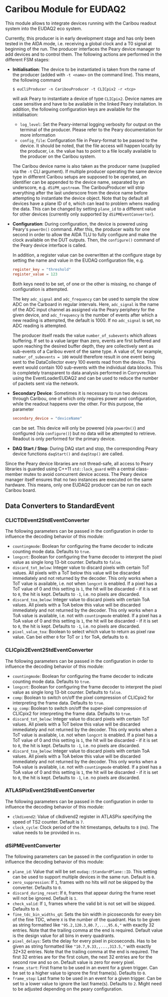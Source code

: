 # Caribou Module for EUDAQ2

This module allows to integrate devices running with the Caribou readout system into the EUDAQ2 eco system.

Currently, this producer is in early development stage and has only been tested in the AIDA mode, i.e. receiving a global clock and a T0 signal at beginning of the run.
The producer interfaces the Peary device manager to add devices and to control them. The following actions are performed in the different FSM stages:

* **Initialisation**: The device to be instantiated is taken from the name of the producer (added with `-t <name>` on the command line). This means, the following command

    ```
    $ euCliProducer -n CaribouProducer -t CLICpix2 -r <tcp>
    ```

    will ask Peary to instantiate a device of type `CLICpix2`. Device names are case sensitive and have to be available in the linked Peary installation.
    In addition, the following configuration keys are available for the initialisation:

    * `log_level`: Set the Peary-internal logging verbosity for output on the terminal of the producer. Please refer to the Peary documentation for more information
    * `config_file`: Configuration file in Peary-format to be passed to the device. It should be noted, that the file access will happen locally by the producer, i.e. the value has to point to a file locally available to the producer on the Caribou system.

    The Caribou device name is also taken as the producer name (supplied via the `-t` CLI argument). If multiple producer operating the same device type in different Caribou setups are supposed to be operated, an identifier can be appended to the device name, separated by an underscore, e.g. `dSiPM_upstream`. The CaribouProducer will strip everything after the last underscore from the device name before attempting to instantiate the device object.
    Note that by default all devices have a plane ID of `0`, which can lead to problem whens reading the data. This can be changed by setting `plane_id` to a different value for other devices (currently only supported by `dSiPMEventConverter`).

* **Configuration**: During configuration, the device is powered using Peary's `powerOn()` command. After this, the producer waits for one second in order to allow the AIDA TLU to fully configure and make the clock available on the DUT outputs. Then, the `configure()` command of the Peary device interface is called.

    In addition, a register value can be overwritten at the configure stage by setting the name and value in the EUDAQ configuration file, e.g.

    ```toml
    register_key = "threshold"
    register_value = 123
    ```

    Both keys need to be set, of one or the other is missing, no change of configuration is attempted.

    The key `adc_signal` and `adc_frequency` can be used to sample the slow ADC on the Carboard in regular intervals. Here, `adc_signal` is the name of the ADC input channel as assigned via the Peary periphery for the given device, and `adc_frequency` is the number of events after which a new reading is attempted, the default is 1000. If no `adc_signal` is set, no ADC reading is attempted.

    The producer itself reads the value `number_of_subevents` which allows buffering. If set to a value larger than zero, events are first buffered and upon reaching the desired buffer depth, they are collectively sent as sub-events of a Caribou event of the same type.
    A value of, for example, `number_of_subevents = 100` would therefore result in one event being sent to the DataCollector every 100 events read from the device. This event would contain 100 sub-events with the individual data blocks. This is completely transparent to data analysis performed in Corryvreckan using the EventLoaderEUDAQ2 and can be used to reduce the number of packets sent via the network.

* **Secondary Device**: Sometimes it is necessary to run two devices through Caribou, one of which only requires power and configuration, while the readout happens over the other. For this purpose, the parameter

    ```toml
    secondary_device = "deviceName"
    ```

    can be set. This device will only be powered (via `powerOn()`) and configured (via `configure()`) but no data will be attempted to retrieve. Readout is only performed for the primary device.

* **DAQ Start / Stop**: During DAQ start and stop, the corresponding Peary device functions `daqStart()` and `daqStop()` are called.

Since the Peary device libraries are not thread-safe, all access to Peary libraries is guarded using C++11 `std::lock_guard` with a central class-member mutex to avoid concurrent device access. The Peary device manager itself ensures that no two instances are executed on the same hardware. This means, only one EUDAQ2 producer can be run on each Caribou board.


## Data Converters to StandardEvent

### CLICTDEvent2StdEventConverter

The following parameters can be passed in the configuration in order to influence the decoding behavior of this module:

* `countingmode`: Boolean for configuring the frame decoder to indicate counting mode data. Defaults to `true`.
* `longcnt`: Boolean for configuring the frame decoder to interpret the pixel value as single long 13-bit counter. Defaults to `false`.
* `discard_tot_below`: Integer value to discard pixels with certain ToT values. All pixels with a ToT below this value will be discarded immediately and not returned by the decoder. This only works when a ToT value is available, i.e. not when `longcnt` is enabled. If a pixel has a ToT value of 0 and this setting is `1`, the hit will be discarded - if it is set to `0`, the hit is kept. Defaults to `-1`, i.e. no pixels are discarded.
* `discard_toa_below`: Integer value to discard pixels with certain ToA values. All pixels with a ToA below this value will be discarded immediately and not returned by the decoder. This only works when a ToA value is available, i.e. not with `countingmode` enabled. If a pixel has a ToA value of 0 and this setting is `1`, the hit will be discarded - if it is set to `0`, the hit is kept. Defaults to `-1`, i.e. no pixels are discarded.
* `pixel_value_toa`: Boolean to select which value to return as pixel raw value. Can bei either `0` for ToT or `1` for ToA, defaults to `0`.

### CLICpix2Event2StdEventConverter

The following parameters can be passed in the configuration in order to influence the decoding behavior of this module:

* `countingmode`: Boolean for configuring the frame decoder to indicate counting mode data. Defaults to `true`.
* `longcnt`: Boolean for configuring the frame decoder to interpret the pixel value as single long 13-bit counter. Defaults to `false`.
* `comp`: Boolean to switch on/off the pixel compression of CLICpix2 for interpreting the frame data. Defaults to `true`.
* `sp_comp`: Boolean to switch on/off the super-pixel compression of CLICpix2 for interpreting the frame data. Defaults to `true`.
* `discard_tot_below`: Integer value to discard pixels with certain ToT values. All pixels with a ToT below this value will be discarded immediately and not returned by the decoder. This only works when a ToT value is available, i.e. not when `longcnt` is enabled. If a pixel has a ToT value of 0 and this setting is `1`, the hit will be discarded - if it is set to `0`, the hit is kept. Defaults to `-1`, i.e. no pixels are discarded.
* `discard_toa_below`: Integer value to discard pixels with certain ToA values. All pixels with a ToA below this value will be discarded immediately and not returned by the decoder. This only works when a ToA value is available, i.e. not with `countingmode` enabled. If a pixel has a ToA value of 0 and this setting is `1`, the hit will be discarded - if it is set to `0`, the hit is kept. Defaults to `-1`, i.e. no pixels are discarded.

### ATLASPixEvent2StdEventConverter

The following parameters can be passed in the configuration in order to influence the decoding behavior of this module:

* `clkdivend2`: Value of clkdivend2 register in ATLASPix specifying the speed of TS2 counter. Default is `7`.
* `clock_cycle`:  Clock period of the hit timestamps, defaults to `8` (ns). The value needs to be provided in `ns`.

### dSiPMEventConverter

The following parameters can be passed in the configuration in order to influence the decoding behavior of this module:

* `plane_id`: Value that will be set `eudaq::StandardPlane::ID`. This setting can be used to support multiple devices in the same run. Default is `0`.
* `zero_suppression`: If `1`, frames with no hits will *not* be skipped by the converter. Defaults to `0`.
* `discard_during_reset`: If `0`, frames that appear during the frame reset will not be ignored. Default is `1`.
* `check_valid`: If `1`, frames where the valid bit is not set will be skipped. Defaults to `0`.
* `fine_tdc_bin_widths_qX`: Sets the bin width in picoseconds for every bin of the fine TDC, where `X` is the number of the quadrant. Has to be given as string formatted like `"95.2,120.3,80.7,...,95.6,"` with exactly 32 entries. Note that the trailing comma at the end is required. Default value is the design value for all bins in every quadrants.
* `pixel_delays`: Sets the delay for every pixel in picoseconds. Has to be given as string formatted like `"10.7,9.33,,...,313.5,"` with exactly 32*32 entries. Note that the trailing comma at the end is required. The first 32 entries are for the first colum, the next 32 entries are for the second row and so on. Default value is zero for every pixel.
* `frame_start`: First frame to be used in an event for a given trigger. Can be set to a higher value to ignore the first frame(s). Defaults to `0`.
* `frame_stop`: Last frame to be used in an event for a given trigger. Can be set to a lower value to ignore the last frame(s). Defaults to `2`. Might need to be adjusted depending on the peary configuration.
